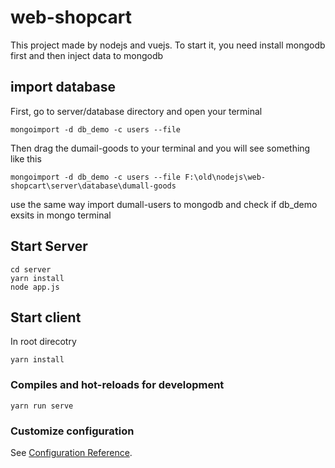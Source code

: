 # web-shopcart
This project made by nodejs and vuejs.
To start it, you need install mongodb first and then inject data to mongodb

## import database
First, go to server/database directory and open your terminal
```
mongoimport -d db_demo -c users --file
```
Then drag the dumail-goods to your terminal and you will see something like this
```
mongoimport -d db_demo -c users --file F:\old\nodejs\web-shopcart\server\database\dumall-goods
```
use the same way import dumall-users to mongodb and check if db_demo exsits in mongo terminal


## Start Server
```
cd server
yarn install
node app.js
```

## Start client
In root direcotry
```
yarn install
```

### Compiles and hot-reloads for development
```
yarn run serve
```


### Customize configuration
See [Configuration Reference](https://cli.vuejs.org/config/).
